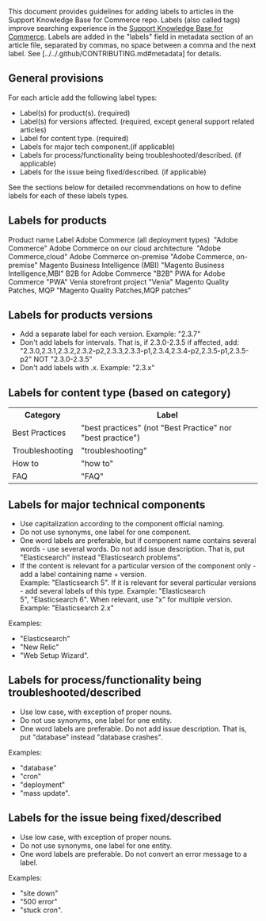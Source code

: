This document provides guidelines for adding labels to articles in the Support Knowledge Base for Commerce repo.
Labels (also called tags) improve searching experience in the [Support Knowledge Base for Commerce](https://support.magento.com/hc/en-us).
Labels are added in the "labels" field in metadata section of an article file, separated by commas, no space between a comma and the next label.
See [../../.github/CONTRIBUTING.md#metadata] for details.

## General provisions

For each article add the following label types:

* Label(s) for product(s). (required)
* Label(s) for versions affected. (required, except general support related articles)
* Label for content type. (required)
* Labels for major tech component.(if applicable)
* Labels for process/functionality being troubleshooted/described. (if applicable)
* Labels for the issue being fixed/described. (if applicable)

See the sections below for detailed recommendations on how to define labels for each of these labels types.

## Labels for products

<tbody>
  <tr>
    <th>Product name</th>
    <th>Label</th>
  </tr>
  <tr>
    <td>Adobe Commerce (all deployment types) </td>
    <td>
      <span>"Adobe Commerce"</span>
    </td>
  </tr>
  <tr>
    <td>Adobe Commerce on our cloud architecture </td>
    <td>
      <span>"Adobe Commerce,cloud"</span>
    </td>
  </tr>
  <tr>
    <td>Adobe Commerce on-premise</td>
    <td>"Adobe Commerce, on-premise"</td>
  </tr>
  <tr>
    <td>Magento Business Intelligence (MBI)</td>
    <td>
        "Magento Business Intelligence,MBI"
    </td>
  </tr>
  <tr>
    <td colspan="1">B2B for Adobe Commerce</td>
    <td colspan="1">"B2B"</td>
  </tr>
  <tr>
    <td colspan="1">PWA for Adobe Commerce</td>
    <td colspan="1">"PWA"</td>
  </tr>
  <tr>
    <td colspan="1">Venia storefront project</td>
    <td colspan="1">"Venia"</td>
  </tr>
  <tr>
    <td colspan="1">Magento Quality Patches, MQP</td>
    <td colspan="1">"Magento Quality Patches,MQP patches"</td>
  </tr>
</tbody>
</table>

## Labels for products versions

* Add a separate label for each version. Example: "2.3.7"
* Don't add labels for intervals.
    That is, if 2.3.0-2.3.5 if affected, add: "2.3.0,2.3.1,2.3.2,2.3.2-p2,2.3.3,2.3.3-p1,2.3.4,2.3.4-p2,2.3.5-p1,2.3.5-p2"
    NOT "2.3.0-2.3.5"
* Don't add labels with .x. Example: "2.3.x"

## Labels for content type (based on category)
<table>
  <tbody>
    <tr>
      <th>Category</th>
      <th>Label</th>
    </tr>
    <tr>
      <td>Best Practices</td>
      <td>"best practices" (not "Best Practice" nor "best practice")</td>
    </tr>
    <tr>
      <td>
        Troubleshooting
      </td>
      <td>
      "troubleshooting"
      </td>
    </tr>
    <tr>
      <td>How to</td>
      <td>"how to"</td>
    </tr>
    <tr>
      <td>FAQ</td>
      <td >"FAQ"</td>
    </tr>
  </tbody>
</table>

## Labels for major technical components

* Use capitalization according to the component official naming.
* Do not use synonyms, one label for one component.
* One word labels are preferable, but if component name contains several words - use several words. Do not add issue description. That is, put "Elasticsearch" instead "Elasticsearch problems".
* If the content is relevant for a particular version of the component only - add a label containing name + version.         
    Example: "Elasticsearch 5". If it is relevant for several particular versions - add several labels of this type. Example: "Elasticsearch 5", "Elasticsearch 6". When relevant, use "x" for multiple version. Example: "Elasticsearch 2.x"

Examples:

* "Elasticsearch"
* "New Relic"
* "Web Setup Wizard".

## Labels for process/functionality being troubleshooted/described

* Use low case, with exception of proper nouns.
* Do not use synonyms, one label for one entity.
* One word labels are preferable. Do not add issue description. That is, put "database" instead "database crashes".

Examples: 

* "database"
* "cron"
* "deployment"
* "mass update".

## Labels for the issue being fixed/described

* Use low case, with exception of proper nouns.
* Do not use synonyms, one label for one entity.
* One word labels are preferable. Do not convert an error message to a label.

Examples:

* "site down"
* "500 error"
* "stuck cron".
